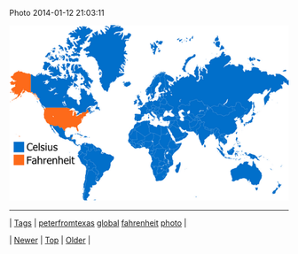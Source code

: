 <!--
title: Photo 2014-01-12 21
date: 2020-06-28T15:27:00.246Z
tags: peterfromtexas, global, fahrenheit, photo
-->


Photo 2014-01-12 21:03:11

![](73127209024-0.png)

<!--BOTTOM-POST-NAVIGATION-->
---

| [Tags](tags.md) | [peterfromtexas](tag-peterfromtexas.md) [global](tag-global.md) [fahrenheit](tag-fahrenheit.md) [photo](tag-photo.md) |

| [Newer](73125679854.md) | [Top](index.md) | [Older](73127419864.md) |